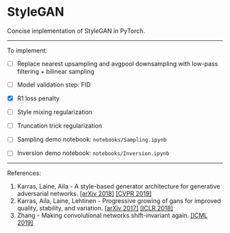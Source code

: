 # StyleGAN

Concise implementation of StyleGAN in PyTorch.


---
To implement:
- [ ] Replace nearest upsampling and avgpool downsampling with low-pass filtering + bilinear sampling
- [ ] Model validation step: FID
- [x] R1 loss penalty
- [ ] Style mixing regularization
- [ ] Truncation trick regularization
- [ ] Sampling demo notebook: `notebooks/Sampling.ipynb`
- [ ] Inversion demo notebook: `notebooks/Inversion.ipynb`


---
References:
1. Karras, Laine, Aila - A style-based generator architecture for generative adversarial networks. [[arXiv 2018]](https://arxiv.org/abs/1812.04948) [[CVPR 2019]](http://openaccess.thecvf.com/content_CVPR_2019/html/Karras_A_Style-Based_Generator_Architecture_for_Generative_Adversarial_Networks_CVPR_2019_paper.html)
2. Karras, Aila, Laine, Lehtinen - Progressive growing of gans for improved quality, stability, and variation. [[arXiv 2017]](https://arxiv.org/abs/1710.10196) [[ICLR 2018]](https://openreview.net/forum?id=Hk99zCeAb&)
3. Zhang - Making convolutional networks shift-invariant again. [[ICML 2019]](https://arxiv.org/1904.11486)
